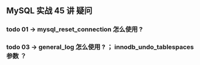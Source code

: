 ## MySQL 实战 45 讲 疑问
 
### todo 01 -> mysql_reset_connection 怎么使用 ?

### todo 03 -> general_log 怎么使用 ? ； innodb_undo_tablespaces 参数 ？
